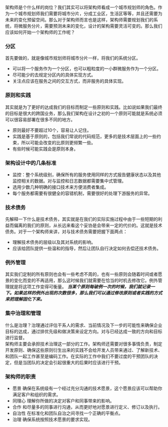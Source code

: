 架构师是个什么样的岗位？我们其实可以将架构师看成一个城市规划师的角色。作为一个城市规划师我们需要将城市分片，分成工业区，生活区等等，并且还需要为未来的变化预留空间。那么对于架构师而言也是这样，架构师需要规划我们的系统，将微服务分片，需要预测未来的变化，设计的架构需要灵活可变的。那么我们应该如何开始一个架构师的工作呢？
### 分区
首先要做的，就是像城市规划师将城市分片一样，将我们的系统分区。
* 可以将一个服务作为一个分区，也可以粗粒度的一小群微服务作为一个分区。
* 尽可能少的去规定分区内的具体实现方式。
* 关注点应该在服务之间的交互方式，而非服务的具体实现。
### 原则和实践
其实就是为了更好的达成我们的目标而制定一些原则和实践。比如说如果我们最终的目标是很大的跨国业务，那么我们架构在设计之初的一个原则可能就是系统必须可以很容易部署在很多不同的地方。
* 原则最好不要超过10个，容易让人记住。
* 实践是基于原则的，包括我们常说的代码规范，更多的是技术层面上的一些约束，所以可能会改变的比原则更频繁一些。
* 有些时候可能实践会是原则本身。
### 架构设计中的几条标准
* 监控：整个系统级别，确保所有的服务使用同样的方式报告健康状态以及其他监控相关的数据。对与监控和日志数据都需要集中式管理。
* 选用少数几种明确的接口技术来方便消费者集成。
* 每个服务都需要有很健全的容错机制，需要很好的处理下游服务的异常。
### 技术债务
先解释一下什么是技术债务，其实就是在我们的实际实施过程中由于一些短期的利益而偏离的我们的原则，从长远来看这个妥协是会带来一定的代价的。这就是技术债务。对于一个架构师来讲，对与技术债务需要把握下面两点：
* 理解技术债务的层级以及其对系统的影响。
* 应该给团队提供一些温和的指导，然后让团队自行决定如何去偿还技术债务。
### 例外管理
其实我们定制的所有原则也会有一些考虑不周的，也有一些原则会随着时间或者愿景的变化而变的不再适用，那么这时候我们就需要在恰当的时机去修改它。例外管理就是将这项工作变得可衡量。
***当某个原则每破例一次的时候，我们就记录一下。如果这样的例外出现的次数很多，那么我们可以通过修改原则或者实践的方式来把理解固化下来。***
### 集中治理和管理
什么是治理？治理通过评估干系人的需求、当前情况及下一步的可能性来确保企业目标的达成，通过排优先级和做决策来设定方向。对与已经达成一致的方向和目标进行监督。  
架构师主要会承担技术治理这一部分的工作。架构师还需要对很多事情负责，制定开发原则、确保这些原则衍生出来的实践不会给开发人员带来通过、了解新技术、和团队一起工作甚至是编码工作。在实际的工作中我们不要过度的干预团队的决定，但是当团队的决定会引起很重大的后果时应该进行干预。
### 架构师的职责
* 愿景
确保在系统级有一个经过充分沟通的技术愿景，这个愿景应该可以帮助你满足客户和组织的需求。
* 同理心
理解你所做的决定对客户和同事带来的影响。
* 合作
和尽量多的同事进行沟通，从而更好地对愿景进行定义、修订以及执行。
* 自治性
在标准化和团队自治之间寻找一个正确的平衡点。
* 治理
确保系统按照技术愿景的要求实现。